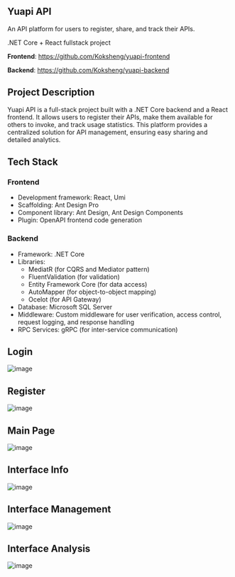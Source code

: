 ## Yuapi API
An API platform for users to register, share, and track their APIs.

.NET Core + React fullstack project

**Frontend**: https://github.com/Koksheng/yuapi-frontend

**Backend**: https://github.com/Koksheng/yuapi-backend

## Project Description

Yuapi API is a full-stack project built with a .NET Core backend and a React frontend. It allows users to register their APIs, make them available for others to invoke, and track usage statistics. This platform provides a centralized solution for API management, ensuring easy sharing and detailed analytics.

## Tech Stack

### Frontend
- Development framework: React, Umi
- Scaffolding: Ant Design Pro
- Component library: Ant Design, Ant Design Components
- Plugin: OpenAPI frontend code generation

### Backend
- Framework: .NET Core 
- Libraries: 
	- MediatR (for CQRS and Mediator pattern)
	- FluentValidation (for validation)
	- Entity Framework Core (for data access)
	- AutoMapper (for object-to-object mapping)
	- Ocelot (for API Gateway)
- Database: Microsoft SQL Server
- Middleware: Custom middleware for user verification, access control, request logging, and response handling
- RPC Services: gRPC (for inter-service communication)

## Login
![image](https://github.com/Koksheng/yuapi-backend/assets/33799735/60e008cd-741f-4d3f-a829-81742938b3dd)

## Register
![image](https://github.com/Koksheng/yuapi-backend/assets/33799735/f2c72a89-f43b-469c-a87b-8167af57bb63)

## Main Page
![image](https://github.com/Koksheng/yuapi-backend/assets/33799735/4efdd33c-a008-4ebd-8524-662c30ede58a)

## Interface Info
![image](https://github.com/Koksheng/yuapi-backend/assets/33799735/80aec7ef-2d6d-41d8-8646-cd1c343c3e5b)

## Interface Management
![image](https://github.com/Koksheng/yuapi-backend/assets/33799735/63eb95a7-d9d7-40a6-9c85-dfd67425dca1)

## Interface Analysis
![image](https://github.com/Koksheng/yuapi-backend/assets/33799735/c8187962-49f3-4e6d-9165-038ac0eb19c8)
